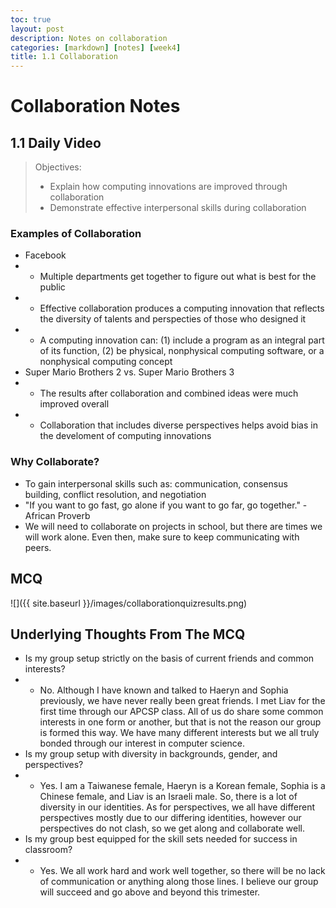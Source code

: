 ```yaml
---
toc: true
layout: post
description: Notes on collaboration
categories: [markdown] [notes] [week4]
title: 1.1 Collaboration
---
```

# Collaboration Notes

## 1.1 Daily Video
> Objectives: 
> - Explain how computing innovations are improved through collaboration
> - Demonstrate effective interpersonal skills during collaboration

### Examples of Collaboration
- Facebook
- - Multiple departments get together to figure out what is best for the public
- - Effective collaboration produces a computing innovation that reflects the diversity of talents and perspecties of those who designed it
- - A computing innovation can: (1) include a program as an integral part of its function, (2) be physical, nonphysical computing software, or a nonphysical computing concept
- Super Mario Brothers 2 vs. Super Mario Brothers 3
- - The results after collaboration and combined ideas were much improved overall
- - Collaboration that includes diverse perspectives helps avoid bias in the develoment of computing innovations

### Why Collaborate?
- To gain interpersonal skills such as: communication, consensus building, conflict resolution, and negotiation
- "If you want to go fast, go alone if you want to go far, go together." - African Proverb
- We will need to collaborate on projects in school, but there are times we will work alone. Even then, make sure to keep communicating with peers.

## MCQ
![]({{ site.baseurl }}/images/collaborationquizresults.png)

## Underlying Thoughts From The MCQ
- Is my group setup strictly on the basis of current friends and common interests?
- - No. Although I have known and talked to Haeryn and Sophia previously, we have never really been great friends. I met Liav for the first time through our APCSP class. All of us do share some common interests in one form or another, but that is not the reason our group is formed this way. We have many different interests but we all truly bonded through our interest in computer science.
- Is my group setup with diversity in backgrounds, gender, and perspectives?
- - Yes. I am a Taiwanese female, Haeryn is a Korean female, Sophia is a Chinese female, and Liav is an Israeli male. So, there is a lot of diversity in our identities. As for perspectives, we all have different perspectives mostly due to our differing identities, however our perspectives do not clash, so we get along and collaborate well. 
- Is my group best equipped for the skill sets needed for success in classroom?
- - Yes. We all work hard and work well together, so there will be no lack of communication or anything along those lines. I believe our group will succeed and go above and beyond this trimester.